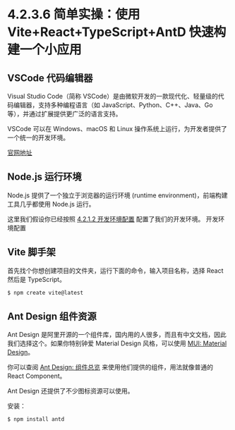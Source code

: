 # 4.2.3.6 简单实操：使用 Vite+React+TypeScript+AntD 快速构建一个小应用

## VSCode 代码编辑器

Visual Studio Code（简称 VSCode）是由微软开发的一款现代化、轻量级的代码编辑器，支持多种编程语言（如 JavaScript、Python、C++、Java、Go 等），并通过扩展提供更广泛的语言支持。

VSCode 可以在 Windows、macOS 和 Linux 操作系统上运行，为开发者提供了一个统一的开发环境。

[官网地址](https://code.visualstudio.com/) 

## Node.js 运行环境

Node.js 提供了一个独立于浏览器的运行环境 (runtime environment)，前端构建工具几乎都使用 Node.js 运行。

这里我们假设你已经按照 [4.2.1.2 开发环境配置](../4.2.1%20导读模块/4.2.1.2%20开发环境配置.md) 配置了我们的开发环境。
开发环境配置

## Vite 脚手架

首先找个你想创建项目的文件夹，运行下面的命令，输入项目名称，选择 React 然后是 TypeScript。

``` bash
$ npm create vite@latest
```


## Ant Design 组件资源

Ant Design 是阿里开源的一个组件库，国内用的人很多，而且有中文文档，因此我们选择这个。如果你特别钟爱 Material Design 风格，可以使用 [MUI: Material Design](https://mui.com/material-ui/)。

你可以查阅 [Ant Design: 组件总览](https://ant.design/components/overview-cn/) 来使用他们提供的组件，用法就像普通的 React Component。

Ant Design 还提供了不少图标资源可以使用。

安装：

``` bash
$ npm install antd
```
